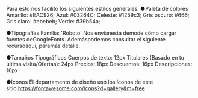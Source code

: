 Para esto nos facilitó los siguientes estilos generales:
●Paleta de colores
Amarillo: #EAC926;
Azul: #03264C;
Celeste: #1259c3;
Gris oscuro: #666;
Gris claro: #ebebeb;
Verde: #39b54a;

●Tipografías
Familia: 'Roboto'
Nos envíanesta demode cómo cargar fuentes deGoogleFonts. Ademáspodemos consultar el siguiente recursoaquí, paramás detalle.

●Tamaños Tipográficos
Cuerpos de texto: 12px
Titulares (Basado en tu última visita/Ofertas): 24px
Precios: 18px
Descuentos: 16px
Descripciones: 16px

●Íconos
El departamento de diseño usó los íconos de este sitio:https://fontawesome.com/icons?d=gallery&m=free 

<link href="https://cdnjs.cloudflare.com/ajax/libs/font-awesome/5.15.3/css/all.min.css"rel="stylesheet"/>